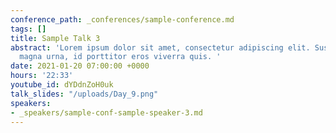```yaml
---
conference_path: _conferences/sample-conference.md
tags: []
title: Sample Talk 3
abstract: 'Lorem ipsum dolor sit amet, consectetur adipiscing elit. Suspendisse suscipit
  magna urna, id porttitor eros viverra quis. '
date: 2021-01-20 07:00:00 +0000
hours: '22:33'
youtube_id: dYDdnZoH0uk
talk_slides: "/uploads/Day_9.png"
speakers:
- _speakers/sample-conf-sample-speaker-3.md
---
```

